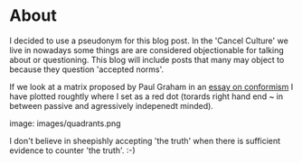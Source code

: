 # About

I decided to use a pseudonym for this blog post. In the 'Cancel Culture' we live in nowadays some things are are considered objectionable for talking about or questioning. This blog will include posts that many may object to because they question 'accepted norms'.

If we look at a matrix proposed by Paul Graham in an [essay on conformism](http://www.paulgraham.com/conformism.html) I have plotted roughtly where I set as a red dot (torards right hand end ~ in between passive and agressively indepenedt minded).

image: images/quadrants.png

I don't believe in sheepishly accepting 'the truth' when there is sufficient evidence to counter 'the truth'. :-)



